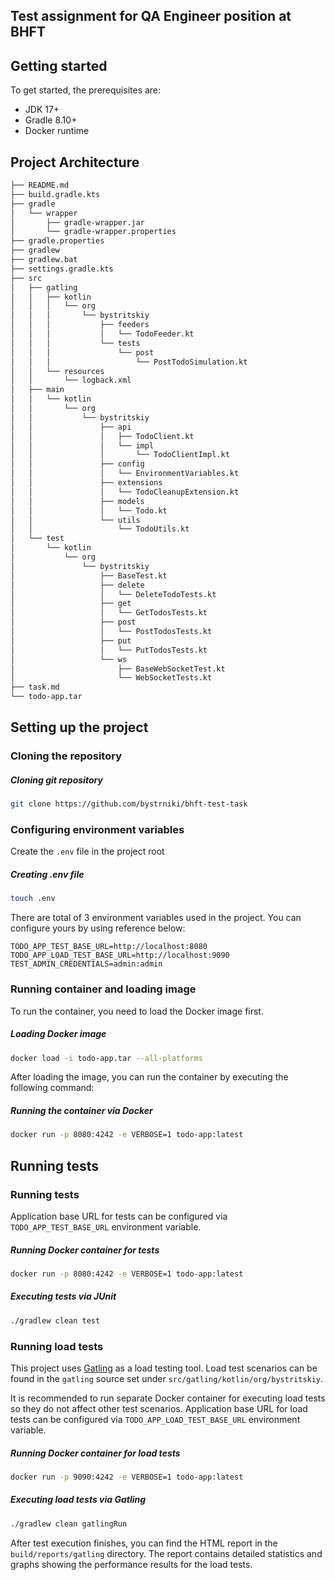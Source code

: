 ## Test assignment for QA Engineer position at BHFT

## Getting started
To get started, the prerequisites are:
- JDK 17+
- Gradle 8.10+
- Docker runtime

## Project Architecture



```bash
├── README.md
├── build.gradle.kts
├── gradle
│   └── wrapper
│       ├── gradle-wrapper.jar
│       └── gradle-wrapper.properties
├── gradle.properties
├── gradlew
├── gradlew.bat
├── settings.gradle.kts
├── src
│   ├── gatling
│   │   ├── kotlin
│   │   │   └── org
│   │   │       └── bystritskiy
│   │   │           ├── feeders
│   │   │           │   └── TodoFeeder.kt
│   │   │           └── tests
│   │   │               └── post
│   │   │                   └── PostTodoSimulation.kt
│   │   └── resources
│   │       └── logback.xml
│   ├── main
│   │   └── kotlin
│   │       └── org
│   │           └── bystritskiy
│   │               ├── api
│   │               │   ├── TodoClient.kt
│   │               │   └── impl
│   │               │       └── TodoClientImpl.kt
│   │               ├── config
│   │               │   └── EnvironmentVariables.kt
│   │               ├── extensions
│   │               │   └── TodoCleanupExtension.kt
│   │               ├── models
│   │               │   └── Todo.kt
│   │               └── utils
│   │                   └── TodoUtils.kt
│   └── test
│       └── kotlin
│           └── org
│               └── bystritskiy
│                   ├── BaseTest.kt
│                   ├── delete
│                   │   └── DeleteTodoTests.kt
│                   ├── get
│                   │   └── GetTodosTests.kt
│                   ├── post
│                   │   └── PostTodosTests.kt
│                   ├── put
│                   │   └── PutTodosTests.kt
│                   └── ws
│                       ├── BaseWebSocketTest.kt
│                       └── WebSocketTests.kt
├── task.md
└── todo-app.tar
```

## Setting up the project

### Cloning the repository
##### Cloning git repository
```bash
git clone https://github.com/bystrniki/bhft-test-task
```

### Configuring environment variables
Create the `.env` file in the project root 
##### Creating .env file
```bash
touch .env
```
There are total of 3 environment variables used in the project. You can configure yours by using reference below:
```
TODO_APP_TEST_BASE_URL=http://localhost:8080
TODO_APP_LOAD_TEST_BASE_URL=http://localhost:9090
TEST_ADMIN_CREDENTIALS=admin:admin
```

### Running container and loading image

To run the container, you need to load the Docker image first.
##### Loading Docker image
```bash
docker load -i todo-app.tar --all-platforms
```

After loading the image, you can run the container by executing the following command:
##### Running the container via Docker
```bash
docker run -p 8080:4242 -e VERBOSE=1 todo-app:latest
```

## Running tests

### Running tests

Application base URL for tests can be configured via `TODO_APP_TEST_BASE_URL` environment variable.

##### Running Docker container for tests
```bash
docker run -p 8080:4242 -e VERBOSE=1 todo-app:latest
```

##### Executing tests via JUnit
```bash
./gradlew clean test
```

### Running load tests

This project uses [Gatling](https://docs.gatling.io/) as a load testing tool. Load test scenarios can be found in the `gatling` source set under `src/gatling/kotlin/org/bystritskiy`.

It is recommended to run separate Docker container for executing load tests so they do not affect other test scenarios. Application base URL for load tests can be configured via `TODO_APP_LOAD_TEST_BASE_URL` environment variable.

##### Running Docker container for load tests
```bash
docker run -p 9090:4242 -e VERBOSE=1 todo-app:latest
```

##### Executing load tests via Gatling
```bash
./gradlew clean gatlingRun
```

After test execution finishes, you can find the HTML report in the `build/reports/gatling` directory. The report contains detailed statistics and graphs showing the performance results for the load tests.
